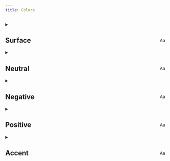 ```yaml
---
title: Colors
---
```


<section class="page-colors">

  <details>
    <summary>
      <h2>
        Surface
        <span class="palette">
          <span class="surface-1"><small>A<span>a</span></small></span>
          <span class="surface-2"></span>
          <span class="surface-3"></span>
          <span class="surface-4"></span>
          <span class="surface-5"></span>
        </span>
      </h2>
    </summary>
    <p class="surface-1">--color-surface-1</p>
    <p class="surface-2">--color-surface-2</p>
    <p class="surface-3">--color-surface-3</p>
    <p class="surface-4">--color-surface-4</p>
    <p class="surface-5">--color-surface-5</p>
  </details>

  <details>
    <summary>
      <h2>
        Neutral
        <span class="palette">
          <span class="neutral-1">
            <small>
              A<span>a</span>
            </small>
          </span>
          <span class="neutral-2"></span>
          <span class="neutral-3"></span>
          <span class="neutral-4"></span>
          <span class="neutral-5"></span>
        </span>
      </h2>
    </summary>
    <p class="neutral-1">--color-neutral-1</p>
    <p class="neutral-2">--color-neutral-2</p>
    <p class="neutral-3">--color-neutral-3</p>
    <p class="neutral-4">--color-neutral-4</p>
    <p class="neutral-5">--color-neutral-5</p>
  </details>

  <details>
    <summary>
      <h2>
        Negative
        <span class="palette">
          <span class="negative-1">
            <small>
              A<span>a</span>
            </small>
          </span>
          <span class="negative-2"></span>
          <span class="negative-3"></span>
          <span class="negative-4"></span>
          <span class="negative-5"></span>
        </span>
      </h2>
    </summary>
    <p class="negative-1">--color-negative-1</p>
    <p class="negative-2">--color-negative-2</p>
    <p class="negative-3">--color-negative-3</p>
    <p class="negative-4">--color-negative-4</p>
    <p class="negative-5">--color-negative-5</p>
  </details>

  <details>
    <summary>
      <h2>
        Positive
        <span class="palette">
          <span class="positive-1">
            <small>
              A<span>a</span>
            </small>
          </span>
          <span class="positive-2"></span>
          <span class="positive-3"></span>
          <span class="positive-4"></span>
          <span class="positive-5"></span>
        </span>
      </h2>
    </summary>
    <p class="positive-1">--color-positive-1</p>
    <p class="positive-2">--color-positive-2</p>
    <p class="positive-3">--color-positive-3</p>
    <p class="positive-4">--color-positive-4</p>
    <p class="positive-5">--color-positive-5</p>
  </details>

  <details>
    <summary>
      <h2>
        Accent
        <span class="palette">
          <span class="accent-1">
            <small>
              A<span>a</span>
            </small>
          </span>
          <span class="accent-2"></span>
          <span class="accent-3"></span>
          <span class="accent-4"></span>
          <span class="accent-5"></span>
        </span>
      </h2>
    </summary>
    <p class="accent-1">--color-accent-1</p>
    <p class="accent-2">--color-accent-2</p>
    <p class="accent-3">--color-accent-3</p>
    <p class="accent-4">--color-accent-4</p>
    <p class="accent-5">--color-accent-5</p>
  </details>

</section>

<style>
.page-colors {
  & p {
    --color-border: color-mix(
      in oklab,
      var(--color),
      15% CanvasText
    );

    display: flex;
    align-items: center;
    column-gap: var(--column-gap-1);
    padding-block: calc(0.5 * var(--space-block-1));
  }

  & p::before {
    content: '';
    height: var(--line-height-1);
    aspect-ratio: var(--ratio-square);
    background-color: var(--color);
    border-radius: var(--border-radius-2);
    border: var(--border-1) solid var(--color-border);
  }

  & details > p:not(:last-child) {
    border-block-end: var(--border-1) solid var(--color-surface-2);
  }

  & h2 {
    margin-inline-end: auto;
    display: flex;
    align-items: center;
    justify-content: space-between;
    flex-grow: 1;

    & .palette {
      --space-multiplier: 0.35;

      display: flex;
      column-gap: var(--column-gap-1);
      padding-inline-end: var(--padding-inline-4);

      & > span {
        --color-border: color-mix(
          in oklab,
          var(--color),
          15% CanvasText
        );

        display: grid;
        place-content: center;

        background-color: var(--color);

        height: var(--line-height-1);
        aspect-ratio: var(--ratio-square);
        background-color: var(--color);
        border-radius: var(--border-radius-2);
        border: var(--border-1) solid var(--color-border);
        font-size: medium;
        font-weight: normal;
      }
    }
  }
}

  /* colors surface */

  .surface-1 {
    --color: var(--color-surface-1);
  }

  .surface-2 {
    --color: var(--color-surface-2);
  }

  .surface-3 {
    --color: var(--color-surface-3);
  }

  .surface-4 {
    --color: var(--color-surface-4);
  }

  .surface-5 {
    --color: var(--color-surface-5);
  }

  /* color neutral */

  .neutral-1 {
    --color: var(--color-neutral-1);
  }

  .neutral-2 {
    --color: var(--color-neutral-2);
  }

  .neutral-3 {
    --color: var(--color-neutral-3);
  }

  .neutral-4 {
    --color: var(--color-neutral-4);
  }

  .neutral-5 {
    --color: var(--color-neutral-5);
  }

  /* color positive */

  .positive-1 {
    --color: var(--color-positive-1);
  }

  .positive-2 {
    --color: var(--color-positive-2);
  }

  .positive-3 {
    --color: var(--color-positive-3);
  }

  .positive-4 {
    --color: var(--color-positive-4);
  }

  .positive-5 {
    --color: var(--color-positive-5);
  }

  /* color negative */

  .negative-1 {
    --color: var(--color-negative-1);
  }

  .negative-2 {
    --color: var(--color-negative-2);
  }

  .negative-3 {
    --color: var(--color-negative-3);
  }

  .negative-4 {
    --color: var(--color-negative-4);
  }

  .negative-5 {
    --color: var(--color-negative-5);
  }

  /* color accent */

  .accent-1 {
    --color: var(--color-accent-1);
  }

  .accent-2 {
    --color: var(--color-accent-2);
  }

  .accent-3 {
    --color: var(--color-accent-3);
  }

  .accent-4 {
    --color: var(--color-accent-4);
  }

  .accent-5 {
    --color: var(--color-accent-5);
  }

</style>
